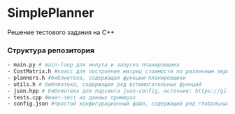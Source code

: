 # SimplePlanner
Решение тестового задания на С++

### Структура репозитория

```bash
- main.py # main-loop для инпута и запуска планировщика
- CostMatrix.h #класс для построения матриц стоимости по различным эвристикам по маршруту
- planners.h #библиотека, содержащая функции-планировщики
- utils.h # библиотека, содержащая ряд вспомогательных функций
- json.hpp # библиотека для парсинга json-config, источник: https://github.com/nlohmann/json
- tests.cpp #юнит-тест на данных примерах
- config.json #простой конфигурационный файл, содержащий ряд глобальных параметров задачи
```

